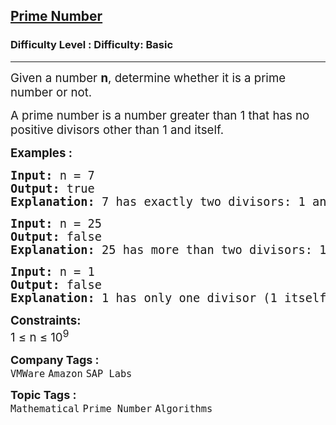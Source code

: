 <h2><a href="https://www.geeksforgeeks.org/problems/prime-number2314/1?utm_source=geeksforgeeks&utm_medium=ml_article_practice_tab&utm_campaign=article_practice_tab">Prime Number</a></h2><h3>Difficulty Level : Difficulty: Basic</h3><hr><div class="problems_problem_content__Xm_eO"><p><span style="font-size: 14pt;">Given a number <strong>n</strong>, determine whether it is a prime number or not. </span></p>
<p><span style="font-size: 14pt;">A prime number is a number greater than 1 that has no positive divisors other than 1 and itself.</span></p>
<p><span style="font-size: 14pt;"><strong>Examples :<br></strong></span></p>
<pre><span style="font-size: 14pt;"><strong>Input: </strong>n = 7
<strong>Output: </strong>true
<strong>Explanation: </strong>7 has exactly two divisors: 1 and 7, making it a prime number.</span></pre>
<pre><span style="font-size: 14pt;"><strong>Input: </strong>n = 25
<strong>Output: </strong>false
<strong>Explanation: </strong>25 has more than two divisors: 1, 5, and 25, so it is not a prime number.</span></pre>
<pre><span style="font-size: 14pt;"><strong>Input: </strong>n = 1
<strong>Output: </strong>false
<strong>Explanation: </strong>1 has only one divisor (1 itself), which is not sufficient for it to be considered prime.</span></pre>
<p><span style="font-size: 14pt;"><strong>Constraints:</strong><br>1 ≤ n ≤ 10<sup>9</sup></span></p></div><p><span style=font-size:18px><strong>Company Tags : </strong><br><code>VMWare</code>&nbsp;<code>Amazon</code>&nbsp;<code>SAP Labs</code>&nbsp;<br><p><span style=font-size:18px><strong>Topic Tags : </strong><br><code>Mathematical</code>&nbsp;<code>Prime Number</code>&nbsp;<code>Algorithms</code>&nbsp;